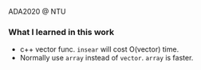 ADA2020 @ NTU  

### What I learned in this work
* c++ vector func. `insear` will cost O(vector) time. 
* Normally use `array` instead of  `vector`. `array` is faster.

